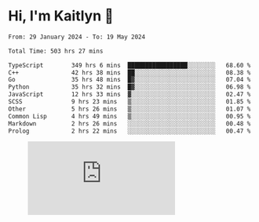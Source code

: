 # Hi, I'm Kaitlyn 👋
<!--START_SECTION:waka-->

```txt
From: 29 January 2024 - To: 19 May 2024

Total Time: 503 hrs 27 mins

TypeScript        349 hrs 6 mins  █████████████████░░░░░░░░   68.60 %
C++               42 hrs 38 mins  ██░░░░░░░░░░░░░░░░░░░░░░░   08.38 %
Go                35 hrs 48 mins  █▓░░░░░░░░░░░░░░░░░░░░░░░   07.04 %
Python            35 hrs 32 mins  █▓░░░░░░░░░░░░░░░░░░░░░░░   06.98 %
JavaScript        12 hrs 33 mins  ▓░░░░░░░░░░░░░░░░░░░░░░░░   02.47 %
SCSS              9 hrs 23 mins   ▒░░░░░░░░░░░░░░░░░░░░░░░░   01.85 %
Other             5 hrs 26 mins   ▒░░░░░░░░░░░░░░░░░░░░░░░░   01.07 %
Common Lisp       4 hrs 49 mins   ▒░░░░░░░░░░░░░░░░░░░░░░░░   00.95 %
Markdown          2 hrs 26 mins   ░░░░░░░░░░░░░░░░░░░░░░░░░   00.48 %
Prolog            2 hrs 22 mins   ░░░░░░░░░░░░░░░░░░░░░░░░░   00.47 %
```

<!--END_SECTION:waka-->

<figure><embed src="https://wakatime.com/share/@018d58bc-3d22-46c9-b2d7-4ed36fb8172d/243b5d9b-77cd-4133-89ff-dcc8f225fa18.svg"></embed></figure>
